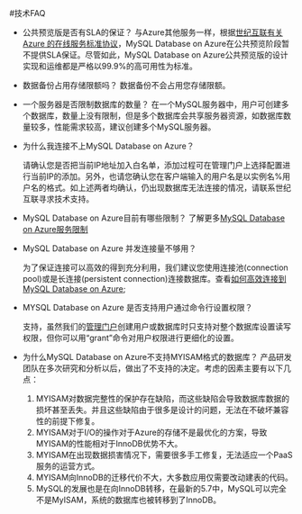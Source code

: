<properties linkid="" urlDisplayName="" pageTitle="MySQL技术FAQ - Azure 微软云" metaKeywords="Azure 云,技术文档,文档与资源,MySQL,数据库,常见问题,Azure MySQL, MySQL PaaS,Azure MySQL PaaS, Azure MySQL Service, Azure RDS,FAQ" description="针对用户在使用MySQL 数据库 on Azure中遇到的一些常见技术问题,提供快速解答。如果您仍存有疑问,欢迎联系技术支持。" metaCanonical="" services="MySQL" documentationCenter="Services" title="" authors="" solutions="" manager="" editor="" />

<tags ms.service="mysql" ms.date="" wacn.date="07/27/2015"/>

#技术FAQ

- 公共预览版是否有SLA的保证？
	与Azure其他服务一样，根据[世纪互联有关 Azure 的在线服务标准协议](/support/legal/subscription-agreement)，MySQL Database on Azure在公共预览阶段暂不提供SLA保证。尽管如此，MySQL Database on Azure公共预览版的设计实现和运维都是严格以99.9%的高可用性为标准。
 
- 数据备份占用存储限额吗？
	数据备份不会占用您存储限额。

- 一个服务器是否限制数据库的数量？
	在一个MySQL服务器中，用户可创建多个数据库，数量上没有限制，但是多个数据库会共享服务器资源，如数据库数量较多，性能需求较高，建议创建多个MySQL服务器。

- 为什么我连接不上MySQL Database on Azure？
	
	请确认您是否把当前IP地址加入白名单，添加过程可在管理门户上选择配置进行当前IP的添加。另外，也请您确认您在客户端输入的用户名是以实例名%用户名的格式。如上述两者均确认，仍出现数据库无法连接的情况，请联系世纪互联寻求技术支持。
 	

- MySQL Database on Azure目前有哪些限制？
	了解更多[MySQL Database on Azure服务限制](/documentation/articles/mysql-database-operation-limitation/)

- MySQL Database on Azure 并发连接量不够用？
	
	为了保证连接可以高效的得到充分利用，我们建议您使用连接池(connection pool)或是长连接(persistent connection)连接数据库。查看[如何高效连接到MySQL Database on Azure](/documentation/articles/mysql-database-connection-pool/);

- MYSQL Database on Azure 是否支持用户通过命令行设置权限？
	
	支持，虽然我们的[管理门户](https://manage.windowsazure.cn/)创建用户或数据库时只支持对整个数据库设置读写权限，但你可以用“grant”命令对用户权限进行更细化的设置。

- 为什么MySQL Database on Azure不支持MYISAM格式的数据库？
	产品研发团队在多次研究和分析以后，做出了不支持的决定。考虑的因素主要有以下几点：
	1. MYISAM对数据完整性的保护存在缺陷，而这些缺陷会导致数据库数据的损坏甚至丢失。并且这些缺陷由于很多是设计的问题，无法在不破坏兼容性的前提下修复。
	2. MYISAM对于I/O的操作对于Azure的存储不是最优化的方案，导致MYISAM的性能相对于InnoDB优势不大。
	3. MYISAM在出现数据损害情况下，需要很多手工修复，无法适应一个PaaS服务的运营方式。
	4. MYISAM向InnoDB的迁移代价不大，大多数应用仅需要改动建表的代码。
	5. MySQL的发展也是在向InnoDB转移，在最新的5.7中，MySQL可以完全不是MyISAM，系统的数据库也被转移到了InnoDB。

